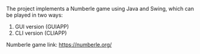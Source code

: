 The project implements a Numberle game using Java and Swing, which can be played in two ways:
1. GUI version (GUIAPP)  
2. CLI version (CLIAPP)  

Numberle game link: https://numberle.org/